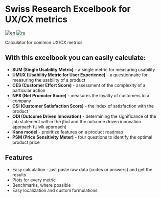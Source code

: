 # Swiss Research Excelbook for UX/CX metrics 

[![en](https://img.shields.io/badge/lang-en-red.svg)](https://github.com/UXRozum/Swiss_Excelbook/blob/main/README.md)
[![ru](https://img.shields.io/badge/lang-ru-yellow.svg)](https://github.com/UXRozum/Swiss_Excelbook/blob/main/README.ru.md)

Calculator for common UX/CX metrics


## With this excelbook you can easily calculate:

 * **SUM (Single Usability Metric)** - a single metric for measuring usability
 * **UMUX (Usability Metric for User Experience)** -  a questionnaire for measuring the usability of a product
 * **CES (Customer Effort Score)** - assessment of the complexity of a particular action
 * **NPS (Net Promoter Score)** - measures the loyalty of customers to a company
 * **CSI (Customer Satisfaction Score)** - the index of satisfaction with the product
 * **ODI (Outcome Driven Innovation)** - determining the significance of the job statement within the jtbd and the outcome driven innovation approach (Ulvik approach)
 * **Kano model** - proiritize features on a product roadmap
 * **PSM (Price Sensitivity Meter)** - four questions to identify the optimal product price

## Features

* Easy calculation - just paste raw data (codes or answers) and get the results
* Plots for every metric
* Benchmarks, where possible
* Easy localization and custom formulations 

